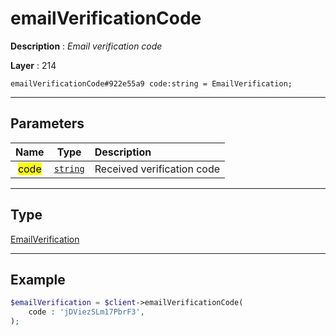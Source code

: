 # emailVerificationCode

**Description** : *Email verification code*

**Layer** : 214

```tl
emailVerificationCode#922e55a9 code:string = EmailVerification;
```

---

## Parameters

| Name | Type | Description |
| :---: | :---: | :--- |
| <mark>code</mark> | [`string`](type/string) | Received verification code |

---

## Type

[EmailVerification](type/EmailVerification)

---

## Example

```php
$emailVerification = $client->emailVerificationCode(
	code : 'jDViezSLm17PbrF3',
);
```